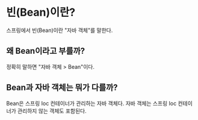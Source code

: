 # 빈(Bean)이란?
스프링에서 빈(Bean)이란 "자바 객체"를 말한다.

## 왜 Bean이라고 부를까?
정확히 말하면 "자바 객체 > Bean"이다.

## Bean과 자바 객체는 뭐가 다를까?
Bean은 스프링 Ioc 컨테이너가 관리하는 자바 객체다.
자바 객체는 스프링 Ioc 컨테이너가 관리하지 않는 객체도 포함된다.
